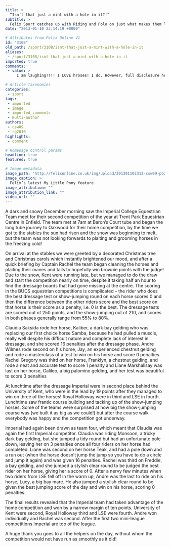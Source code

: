 ```yaml
---
title: >
  “Isn’t that just a mint with a hole in it?!”
subtitle: >
  Felix Sport catches up with Riding and Polo on just what makes them love their sport so much
date: "2013-01-10 23:14:19 +0000"

# Attributes from Felix Online V1
id: "3108"
old_path: /sport/3108/isnt-that-just-a-mint-with-a-hole-in-it
aliases:
 - /sport/3108/isnt-that-just-a-mint-with-a-hole-in-it
imported: true
comments:
 - value: >
     I am laughing!!!! I LOVE hroses! I do. However, full disclosure here, I do not own a single horse. Darn it. I take pictures of them as often as I can, though. Which I know is misleading. My neighbor Sarah in Idaho, however, she is the one who may actually "pony up" on this challenge.,Marina Miller, the writer that I co-write the Sun books with <a href="http://pdfbdcbtw.com"> amseowe</a> little books about a native girl from the past and her horse has just given an interview at Enchanted Pony Books!, pfizer viagra case people accutane clears average savings car insurance

# Article Taxonomies
categories:
 - sport
tags:
 - imported
 - image
 - imported_comments
 - multi-author
authors:
 - csw09
 - rg2010
highlights:
 - comment

# Homepage control params
headline: true
featured: true

# Image metadata
image_path: "http://felixonline.co.uk/img/upload/201301102313-csw09-pb210925.jpg"
image_caption: >
  Felix’s latest My Little Pony feature
image_attribution: ""
image_attribution_link: ""
video_url: ""
---
```


A dark and snowy December morning saw the Imperial College Equestrian Team meet for their second competition of the year at Trent Park Equestrian Centre in Enfield. The team met at 7am at Baron’s Court tube and began the long tube journey to Oakwood for their home competition, by the time we got to the stables the sun had risen and the snow was beginning to melt, but the team was not looking forwards to plaiting and grooming horses in the freezing cold!

On arrival at the stables we were greeted by a decorated Christmas tree and Christmas carols which instantly brightened our mood, and after a quick briefing by Captain Rachel the team began cleaning the horses and plaiting their manes and tails to hopefully win brownie points with the judge! Due to the snow, Kent were running late, but we managed to do the draw and start the competition nearly on time, despite it taking half an hour to find the dressage boards that had gone missing at the centre.
 The scoring in the BUCS equestrian competitions is complicated – the rider who does the best dressage test or show-jumping round on each horse scores 0 and then the difference between the other riders score and the best score on that horse is their score as a penalty, i.e. 0 is the best. The dressage tests are scored out of 250 points, and the show-jumping out of 210, and scores in both phases generally range from 55% to 80%.

Claudia Saksida rode her horse, Kaliber, a dark bay gelding who was replacing our first choice horse Samba, because he had pulled a muscle, really well despite his difficult nature and complete lack of interest in dressage, and she scored 16 penalties after the dressage phase. Andre Wilmes rode second on his horse, Jay, an experienced chestnut gelding and rode a masterclass of a test to win on his horse and score 0 penalties. Rachel Gregory was third on her horse, Franklyn, a chestnut gelding, and rode a neat and accurate test to score 1 penalty and Liane Marshallsay was last on her horse, Galileo, a big palomino gelding, and her test was beautiful to score 3 penalties

At lunchtime after the dressage Imperial were in second place behind the University of Kent, who were in the lead by 19 points after they managed to win on three of the horses! Royal Holloway were in third and LSE in fourth. Lunchtime saw frantic course building and tacking up of the show-jumping horses. Some of the teams were surprised at how big the show-jumping course was (we built it as big as we could!) but after the course walk everybody was happy and the competition got underway.

Imperial had again been drawn as team four, which meant that Claudia was again the first Imperial competitor. Claudia was riding Monsoon, a tricky dark bay gelding, but she jumped a tidy round but had an unfortunate pole down, leaving her on 3 penalties once all four riders on her horse had completed. Liane was second on her horse Teak, and had a pole down and a run out (when the horse doesn’t jump the jump so you have to do a circle and jump it again) and was given 16 penalties. Rachel was third on Freddie, a bay gelding, and she jumped a stylish clear round to be judged the best rider on her horse, giving her a score of 0. After a nervy few minutes when two riders from LSE fell off in the warm up, Andre was the last to ride on his horse, Lucy, a big bay mare. He also jumped a stylish clear round to be given the best jumping score of the day and win on his horse, scoring 0 penalties.

The final results revealed that the Imperial team had taken advantage of the home competition and won by a narrow margin of ten points. University of Kent were second, Royal Holloway third and LSE were fourth. Andre won individually and Rachel was second. After the first two mini-league competitions Imperial are top of the league.

A huge thank you goes to all the helpers on the day, without whom the competition would not have run as smoothly as it did!
